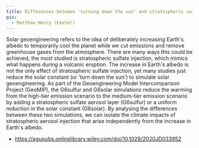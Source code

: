 ```yaml
---
title: Differences between 'turning down the sun' and stratospheric sulfate injection
pis:
  - Matthew Henry (Exeter)
---
```


Solar geoengineering refers to the idea of deliberately increasing Earth's
albedo to temporarily cool the planet while we cut emissions and remove
greenhouse gases from the atmosphere. There are many ways this could be
achieved, the most studied is stratospheric sulfate injection, which mimics what
happens during a volcanic eruption. The increase in Earth's albedo is not the
only effect of stratospheric sulfate injection, yet many studies just reduce the
solar constant (or 'turn down the sun') to simulate solar geoengineering. As
part of the Geoengineering Model Intercomparison Project (GeoMIP), the G6sulfur
and G6solar simulations reduce the warming from the high-tier emission scenario
to the medium-tier emission scenario by adding a stratospheric sulfate aerosol
layer (G6sulfur) or a uniform reduction in the solar constant (G6solar). By
analysing the differences between these two simulations, we can isolate the
climate impacts of stratospheric aerosol injection that arise independently from
the increase in Earth's albedo.

- <https://agupubs.onlinelibrary.wiley.com/doi/10.1029/2020JD033952>
